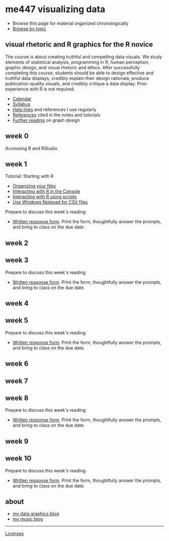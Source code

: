 
me447 visualizing data
======================

-   Browse this page for material organized chronologically
-   [Browse by topic](cm/cm001_org-by-topic.md)

visual rhetoric and R graphics for the R novice
-----------------------------------------------

The course is about creating truthful and compelling data visuals. We study elements of statistical analysis, programming in R, human perception, graphic design, and visual rhetoric and ethics. After successfully completing this course, students should be able to design effective and truthful data displays, credibly explain their design rationale, produce publication-quality visuals, and credibly critique a data display. Prior experience with R is not required.

-   [Calendar](cm/cm002_calendar.pdf)
-   [Syllabus](cm/cm003_syllabus.md)
-   [Help links](cm/cm004_getting-help.md) and references I use regularly
-   [References](cm/cm009_references.md) cited in the notes and tutorials
-   [Further reading](http://www.graphdoctor.com/archives/154) on graph design

week 0
------

Accessing R and RStudio

week 1
------

Tutorial: Starting with R

-   [Organizing your files](cm/cm010_organize-files.md)
-   [Interacting with R in the Console](cm/cm011_using-console.md)
-   [Interacting with R using scripts](cm/cm012_using-scripts.md)
-   [Use Windows Notepad for CSV files](cm/cm013_notepad-for-csv.md)

Prepare to discuss this week's reading

-   [Written response form](cm/cm014_reading-response-form.pdf). Print the form, thoughtfully answer the prompts, and bring to class on the due date.

week 2
------

week 3
------

Prepare to discuss this week's reading

-   [Written response form](cm/cm014_reading-response-form.pdf). Print the form, thoughtfully answer the prompts, and bring to class on the due date.

week 4
------

week 5
------

Prepare to discuss this week's reading

-   [Written response form](cm/cm014_reading-response-form.pdf). Print the form, thoughtfully answer the prompts, and bring to class on the due date.

week 6
------

week 7
------

week 8
------

Prepare to discuss this week's reading

-   [Written response form](cm/cm014_reading-response-form.pdf). Print the form, thoughtfully answer the prompts, and bring to class on the due date.

week 9
------

week 10
-------

Prepare to discuss this week's reading

-   [Written response form](cm/cm014_reading-response-form.pdf). Print the form, thoughtfully answer the prompts, and bring to class on the due date.

about
-----

-   [my data graphics blog](http://www.graphdoctor.com/)
-   [my music blog](http://www.richardlaytonmusic.com/)

------------------------------------------------------------------------

[Licenses](LICENSE.md)
